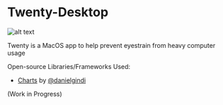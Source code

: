 # Twenty-Desktop

![alt text](https://github.com/rohintangirala/Twenty-Desktop/blob/master/Twenty-Desktop/Assets.xcassets/AppIcon.appiconset/icon_128x128.png "Twenty Logo")

Twenty is a MacOS app to help prevent eyestrain from heavy computer usage

Open-source Libraries/Frameworks Used:
- [Charts](https://github.com/danielgindi/Charts) by [@danielgindi](https://github.com/danielgindi)

(Work in Progress)
